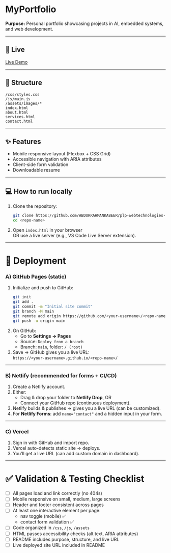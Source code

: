 # MyPortfolio

**Purpose:** Personal portfolio showcasing projects in AI, embedded systems, and web development.

---

## 🔗 Live
[Live Demo](https://final-project-kappa-jet-29.vercel.app/)

---

## 📂 Structure
```
/css/styles.css
/js/main.js
/assets/images/*
index.html
about.html
services.html
contact.html
```

---

## ✨ Features
- Mobile responsive layout (Flexbox + CSS Grid)
- Accessible navigation with ARIA attributes
- Client-side form validation
- Downloadable resume

---

## 💻 How to run locally
1. Clone the repository:
   ```bash
   git clone https://github.com/ABDURRAHMANKABEER/plp-webtechnologies-classroom-july2025-july-2025-final-project-and-deployment-Final-Project-and-Depl.git
   cd <repo-name>
   ```
2. Open `index.html` in your browser  
   OR use a live server (e.g., VS Code Live Server extension).

---

# 🚀 Deployment

### A) GitHub Pages (static)
1. Initialize and push to GitHub:
   ```bash
   git init
   git add .
   git commit -m "Initial site commit"
   git branch -M main
   git remote add origin https://github.com/<your-username>/<repo-name>.git
   git push -u origin main
   ```
2. On GitHub:
   - Go to **Settings → Pages**
   - Source: `Deploy from a branch`
   - Branch: `main`, folder: `/ (root)`
3. Save → GitHub gives you a live URL:  
   `https://<your-username>.github.io/<repo-name>/`

---

### B) Netlify (recommended for forms + CI/CD)
1. Create a Netlify account.  
2. Either:
   - Drag & drop your folder to **Netlify Drop**, OR  
   - Connect your GitHub repo (continuous deployment).  
3. Netlify builds & publishes → gives you a live URL (can be customized).  
4. For **Netlify Forms**: add `name="contact"` and a hidden input in your form.

---

### C) Vercel
1. Sign in with GitHub and import repo.  
2. Vercel auto-detects static site → deploys.  
3. You’ll get a live URL (can add custom domain in dashboard).  

---

# ✅ Validation & Testing Checklist
- [ ] All pages load and link correctly (no 404s)  
- [ ] Mobile responsive on small, medium, large screens  
- [ ] Header and footer consistent across pages  
- [ ] At least one interactive element per page:
  - nav toggle (mobile) ✅  
  - contact form validation ✅  
- [ ] Code organized in `/css`, `/js`, `/assets`  
- [ ] HTML passes accessibility checks (alt text, ARIA attributes)  
- [ ] README includes purpose, structure, and live URL  
- [ ] Live deployed site URL included in README  
